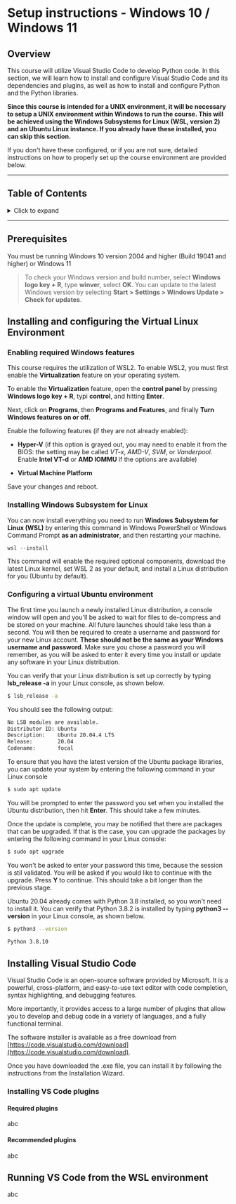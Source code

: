 # Setup instructions - Windows 10 / Windows 11

## **Overview**
This course will utilize Visual Studio Code to develop Python code. In this section, we will learn how to install and configure Visual Studio Code and its dependencies and plugins, as well as how to install and configure Python and the Python libraries.

**Since this course is intended for a UNIX environment, it will be necessary to setup a UNIX environment within Windows to run the course. This will be achieved using the Windows Subsystems for Linux (WSL, version 2) and an Ubuntu Linux instance. If you already have these installed, you can skip this section.**

If you don't have these configured, or if you are not sure, detailed instructions on how to properly set up the course environment are provided below.

---
## Table of Contents
<details>
 <summary> Click to expand </summary>

 [Prerequisites](#prerequisites)

 [Installing and configuring the Virtual Linux Environment](Installing-and-configuring-the-Virtual-Linux-Environment)
 - [Installing Windows Subsystem for Linux](Installing-Windows-Subsystem-for-Linux)
 - [Configuring a virtual Ubuntu environment](Configuring-a-virtual-Ubuntu-environment)

 [Installing Visual Studio Code](Installing-Visual-Studio-Code)
 - [Installing VS Code plugins](Installing-VS-Code-plugins)
   - [Required plugins](Required-plugins)
   - [Recommended plugins](Recommended-plugins)

 [Running VS Code from the WSL environment](Running-VS-Code-from-the-WSL-environment)


</details>

---
## **Prerequisites**
You must be running Windows 10 version 2004 and higher (Build 19041 and higher) or Windows 11

>To check your Windows version and build number, select **Windows logo key + R**, type **winver**, select **OK**. You can update to the latest Windows version by selecting **Start > Settings > Windows Update > Check for updates**.

## **Installing and configuring the Virtual Linux Environment**

### **Enabling required Windows features**
This course requires the utilization of WSL2. To enable WSL2, you must first enable the **Virtualization** feature on your operating system.

To enable the **Virtualization** feature, open the **control panel** by pressing **Windows logo key + R**, typi **control**, and hitting **Enter**.

Next, click on **Programs**, then **Programs and Features**, and finally **Turn Windows features on or off**.

Enable the following features (if they are not already enabled):
- **Hyper-V** (if this option is grayed out, you may need to enable it from the BIOS: the setting may be called *VT-x*, *AMD-V*, *SVM*, or *Vanderpool*. Enable **Intel VT-d** or **AMD IOMMU** if the options are available)

- **Virtual Machine Platform**

Save your changes and reboot.

### **Installing Windows Subsystem for Linux**
You can now install everything you need to run **Windows Subsystem for Linux (WSL)** by entering this command in Windows PowerShell or Windows Command Prompt **as an administrator**, and then restarting your machine.

```powershell
wsl --install
```

This command will enable the required optional components, download the latest Linux kernel, set WSL 2 as your default, and install a Linux distribution for you (Ubuntu by default).


### **Configuring a virtual Ubuntu environment**
The first time you launch a newly installed Linux distribution, a console window will open and you'll be asked to wait for files to de-compress and be stored on your machine. All future launches should take less than a second. You will then be required to create a username and password for your new Linux account. **These should not be the same as your Windows username and password**. Make sure you chose a password you will remember, as you will be asked to enter it every time you install or update any software in your Linux distribution.

You can verify that your Linux distribution is set up correctly by typing **lsb_release -a** in your Linux console, as shown below.
```bash
$ lsb_release -a
```
You should see the following output:
```bash
No LSB modules are available.
Distributor ID: Ubuntu
Description:    Ubuntu 20.04.4 LTS
Release:        20.04
Codename:       focal
```

To ensure that you have the latest version of the Ubuntu package libraries, you can update your system by entering the following command in your Linux console
```bash	
$ sudo apt update
```
You will be prompted to enter the password you set when you installed the Ubuntu distribution, then hit **Enter**. This should take a few minutes.

Once the update is complete, you may be notified that there are packages that can be upgraded. If that is the case, you can upgrade the packages by entering the following command in your Linux console:
```bash
$ sudo apt upgrade
```
You won't be asked to enter your password this time, because the session is stil validated. You will be asked if you would like to continue with the upgrade. Press **Y** to continue. This should take a bit longer than the previous stage.

Ubuntu 20.04 already comes with Python 3.8 installed, so you won't need to install it. You can verify that Python 3.8.2 is installed by typing **python3 --version** in your Linux console, as shown below.
```bash
$ python3 --version

Python 3.8.10
```


## Installing Visual Studio Code
Visual Studio Code is an open-source software provided by Microsoft. It is a powerful, cross-platform, and easy-to-use text editor with code completion, syntax highlighting, and debugging features.

More importantly, it provides access to a large number of plugins that allow you to develop and debug code in a variety of languages, and a fully functional terminal.

The software installer is available as a free download from [https://code.visualstudio.com/download](https://code.visualstudio.com/download).

Once you have downloaded the .exe file, you can install it by following the instructions from the Installation Wizard.

### Installing VS Code plugins

#### Required plugins
abc



#### Recommended plugins
abc


## Running VS Code from the WSL environment
abc